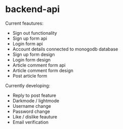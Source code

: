 # backend-api

  Current feautures:
 - Sign out functionality
 - Sign up form api
 - Login form api
 - Account details connected to monogodb database
 - Sign up form design
 - Login form design
 - Article comment form api
 - Article comment form design
 - Post article form
 
 Currently developing:
 - Reply to post feature
 - Darkmode / lightmode
 - Username change
 - Password change
 - Like / dislike feauture
 - Email verification
 
